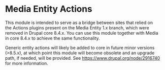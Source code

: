 # Media Entity Actions

This module is intended to serve as a bridge between sites that relied on the
 Actions plugins present on the Media Entity 1.x branch, which were removed in
 Drupal core 8.4.x. You can use this module together with Media in core 8.4.x to
 achieve the same functionality.

Generic entity actions will likely be added to core in future minor versions
 (>8.5.x), at which point this module will become obsolete and an upgrade path,
 if needed, will be provided. See https://www.drupal.org/node/2916740 for more
 information.
